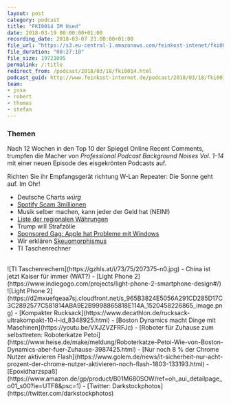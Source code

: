 ```yaml
---
layout: post
category: podcast
title: "FKI0014 IM Used"
date: 2018-03-19 00:00:00+01:00
recording_date: 2018-03-07 21:00:00+01:00
file_url: "https://s3.eu-central-1.amazonaws.com/feinkost-intenet/fki0014.mp3"
file_duration: "00:27:10"
file_size: 19721095
permalink: /:title
redirect_from: /podcast/2018/03/18/fki0014.html
podcast_guid: http://www.feinkost-internet.de/podcast/2018/03/18/fki0014.html
team:
- josa
- robert
- thomas
- stefan
---
```


### Themen
Nach 12 Wochen in den Top 10 der Spiegel Online Recent Comments, trumpfen die Macher von _Professional Podcast Background Noises Vol. 1-14_ mit einer neuen Episode des eisgekrönten Podcasts auf.

Richten Sie ihr Empfangsgerät richtung W-Lan Repeater: Die Sonne geht auf. Im Ohr!

- Deutsche Charts *würg*
- [Spotify Scam 3millionen](http://www.dailymail.co.uk/sciencetech/article-5417413/Spotify-scam-hacked-sites-pay-make-millions.html)
- Musik selber machen, kann jeder der Geld hat (NEIN!)
- [Liste der regionalen Währungen](https://de.wikipedia.org/wiki/Liste_der_Regionalgelder)
- Trump will Strafzölle
- [Sponsored Gag: Apple hat Probleme mit Windows](https://www.golem.de/news/apples-neue-firmenzentrale-wer-im-glashaus-arbeitet-knallt-auch-mal-gegen-waende-1803-133195.html)
- Wir erklären [Skeuomorphismus](https://de.wikipedia.org/wiki/Skeuomorphismus)
- TI Taschenrechner
<br />
![TI Taschenrechern](https://gzhls.at/i/73/75/207375-n0.jpg)
- China ist jetzt Kaiser für immer (WAT?)
- [Light Phone 2](https://www.indiegogo.com/projects/light-phone-2-smartphone-design#/)
![Light Phone 2](https://d2mxuefqeaa7sj.cloudfront.net/s_965B3824E5056A291CD285D17C3C2892577C581814ABA9E2B9998865818E114A_1520458226865_image.png)
- [Kompakter Rucksack](https://www.decathlon.de/rucksack-ultrakompakt-10-l-id_8348925.html)
- [Boston Dynamics macht Dinge mit Maschinen](https://youtu.be/VXJZVZFRFJc)
- [Roboter für Zuhause zum selbsttreten: Roboterkatze Petoi](https://www.heise.de/make/meldung/Roboterkatze-Petoi-Wie-von-Boston-Dynamics-aber-fuer-Zuhause-3987425.html)
- [Nur noch 8 % der Chrome Nutzer aktivieren Flash](https://www.golem.de/news/it-sicherheit-nur-acht-prozent-der-chrome-nutzer-aktivieren-noch-flash-1803-133193.html)
- [Epoxidharzspaß](https://www.amazon.de/gp/product/B01M680SOW/ref=oh_aui_detailpage_o01_s00?ie=UTF8&psc=1)
- [Twitter: Darkstockphotos](https://twitter.com/darkstockphotos)
